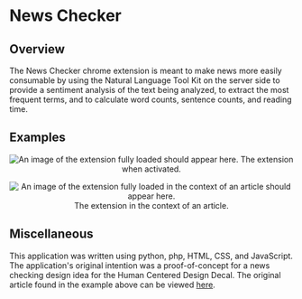 # News Checker

## Overview

The News Checker chrome extension is meant to make news more easily consumable by using the Natural Language Tool Kit on the server side to provide a sentiment analysis of the text being analyzed, to extract the most frequent terms, and to calculate word counts, sentence counts, and reading time.

## Examples

<p align="center">
  <img src="http://i.imgur.com/euqSVKz.png" alt="An image of the extension fully loaded should appear here."/>
  The extension when activated.
</p>

<p align="center">
  <img src="http://i.imgur.com/mU8rfwI.jpg" alt="An image of the extension fully loaded in the context of an article should appear here."/>
  The extension in the context of an article.
</p>

## Miscellaneous

This application was written using python, php, HTML, CSS, and JavaScript. The application's original intention was a proof-of-concept for a news checking design idea for the Human Centered Design Decal. The original article found in the example above can be viewed [here](http://www.theatlantic.com/news/archive/2017/04/french-election-results-first-round/523965/).
